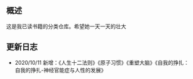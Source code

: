 
## 概述
这是我已读书籍的分类仓库。希望她一天一天的壮大


## 更新日志

- 2020/10/11
新增：《人生十二法则》《原子习惯》《重塑大脑》《自我的挣扎：自我的挣扎-神经官能症与人性的发展》